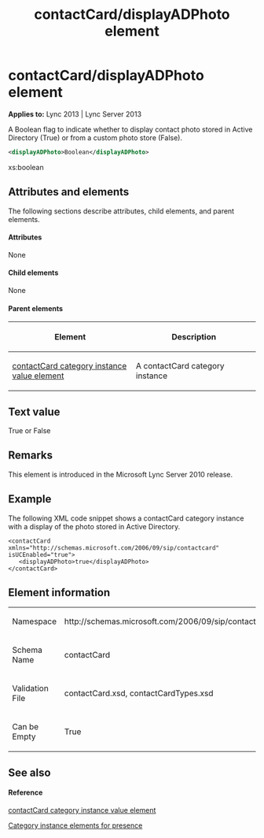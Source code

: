 ﻿---
title: contactCard/displayADPhoto element
TOCTitle: contactCard/displayADPhoto element
ms:assetid: 518521c2-7cd0-47fa-9a65-24ac7573ae4b
ms:mtpsurl: https://msdn.microsoft.com/en-us/library/Dn454730(v=office.15)
ms:contentKeyID: 57093439
ms.date: 07/24/2014
mtps_version: v=office.15
dev_langs:
- xml
---

# contactCard/displayADPhoto element


**Applies to:** Lync 2013 | Lync Server 2013

A Boolean flag to indicate whether to display contact photo stored in Active Directory (True) or from a custom photo store (False).

```xml
<displayADPhoto>Boolean</displayADPhoto>
```

xs:boolean

## Attributes and elements

The following sections describe attributes, child elements, and parent elements.

#### Attributes

None

#### Child elements

None

#### Parent elements

<table>
<colgroup>
<col style="width: 50%" />
<col style="width: 50%" />
</colgroup>
<thead>
<tr class="header">
<th><p>Element</p></th>
<th><p>Description</p></th>
</tr>
</thead>
<tbody>
<tr class="odd">
<td><p><a href="contactcard-category-instance-value-element.md">contactCard category instance value element</a></p></td>
<td><p>A contactCard category instance</p></td>
</tr>
</tbody>
</table>


## Text value

True or False

## Remarks

This element is introduced in the Microsoft Lync Server 2010 release.

## Example

The following XML code snippet shows a contactCard category instance with a display of the photo stored in Active Directory.

    <contactCard xmlns="http://schemas.microsoft.com/2006/09/sip/contactcard" isUCEnabled="true">
       <displayADPhoto>true</displayADPhoto>
    </contactCard>

## Element information

<table>
<colgroup>
<col style="width: 50%" />
<col style="width: 50%" />
</colgroup>
<tbody>
<tr class="odd">
<td><p>Namespace</p></td>
<td><p>http://schemas.microsoft.com/2006/09/sip/contactcard</p></td>
</tr>
<tr class="even">
<td><p>Schema Name</p></td>
<td><p>contactCard</p></td>
</tr>
<tr class="odd">
<td><p>Validation File</p></td>
<td><p>contactCard.xsd, contactCardTypes.xsd</p></td>
</tr>
<tr class="even">
<td><p>Can be Empty</p></td>
<td><p>True</p></td>
</tr>
</tbody>
</table>


## See also

#### Reference

[contactCard category instance value element](contactcard-category-instance-value-element.md)

[Category instance elements for presence](category-instance-elements-for-presence.md)

